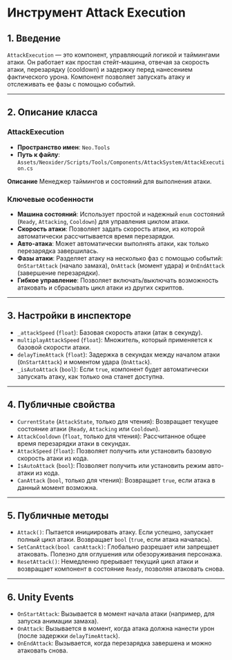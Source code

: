 # Инструмент Attack Execution

## 1. Введение

`AttackExecution` — это компонент, управляющий логикой и таймингами атаки. Он работает как простая стейт-машина, отвечая за скорость атаки, перезарядку (cooldown) и задержку перед нанесением фактического урона. Компонент позволяет запускать атаку и отслеживать ее фазы с помощью событий.

---

## 2. Описание класса

### AttackExecution
- **Пространство имен**: `Neo.Tools`
- **Путь к файлу**: `Assets/Neoxider/Scripts/Tools/Components/AttackSystem/AttackExecution.cs`

**Описание**
Менеджер таймингов и состояний для выполнения атаки.

### Ключевые особенности
- **Машина состояний**: Использует простой и надежный `enum` состояний (`Ready`, `Attacking`, `Cooldown`) для управления циклом атаки.
- **Скорость атаки**: Позволяет задать скорость атаки, из которой автоматически рассчитывается время перезарядки.
- **Авто-атака**: Может автоматически выполнять атаки, как только перезарядка завершилась.
- **Фазы атаки**: Разделяет атаку на несколько фаз с помощью событий: `OnStartAttack` (начало замаха), `OnAttack` (момент удара) и `OnEndAttack` (завершение перезарядки).
- **Гибкое управление**: Позволяет включать/выключать возможность атаковать и сбрасывать цикл атаки из других скриптов.

---

## 3. Настройки в инспекторе

- `_attackSpeed` (`float`): Базовая скорость атаки (атак в секунду).
- `multiplayAttackSpeed` (`float`): Множитель, который применяется к базовой скорости атаки.
- `delayTimeAttack` (`float`): Задержка в секундах между началом атаки (`OnStartAttack`) и моментом удара (`OnAttack`).
- `_isAutoAttack` (`bool`): Если `true`, компонент будет автоматически запускать атаку, как только она станет доступна.

---

## 4. Публичные свойства

- `CurrentState` (`AttackState`, только для чтения): Возвращает текущее состояние атаки (`Ready`, `Attacking` или `Cooldown`).
- `AttackCooldown` (`float`, только для чтения): Рассчитанное общее время перезарядки атаки в секундах.
- `AttackSpeed` (`float`): Позволяет получить или установить базовую скорость атаки из кода.
- `IsAutoAttack` (`bool`): Позволяет получить или установить режим авто-атаки из кода.
- `CanAttack` (`bool`, только для чтения): Возвращает `true`, если атака в данный момент возможна.

---

## 5. Публичные методы

- `Attack()`: Пытается инициировать атаку. Если успешно, запускает полный цикл атаки. Возвращает `bool` (`true`, если атака началась).
- `SetCanAttack(bool canAttack)`: Глобально разрешает или запрещает атаковать. Полезно для оглушения или обезоруживания персонажа.
- `ResetAttack()`: Немедленно прерывает текущий цикл атаки и возвращает компонент в состояние `Ready`, позволяя атаковать снова.

---

## 6. Unity Events

- `OnStartAttack`: Вызывается в момент начала атаки (например, для запуска анимации замаха).
- `OnAttack`: Вызывается в момент, когда атака должна нанести урон (после задержки `delayTimeAttack`).
- `OnEndAttack`: Вызывается, когда перезарядка завершена и можно атаковать снова.
